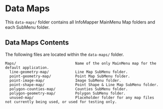 # Data Maps #

This `data-maps/` folder contains all InfoMapper MainMenu Map folders and each SubMenu folder.

## Data Maps Contents ##

The following files are located within the `data-maps/` folder.

```
Maps/                           Name of the only MainMenu map for the default application.
  line-geometry-map/            Line Map SubMenu folder.
  point-geometry-map/           Point Map SubMenu folder.
  point-image-map/              Image SubMenu folder.
  point-shape-map/              Point Shape & Line Map SubMenu folder.
  polygon-counties-map/         Counties SubMenu folder.
  polygon-geometry-map/         Polygon SubMenu folder.
  unused-map/                   Placeholder folder for any map files not currently being used, or used for testing only.
```

